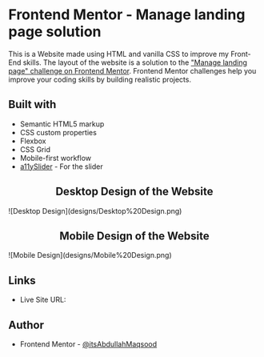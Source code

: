 # Frontend Mentor - Manage landing page solution

This is a Website made using HTML and vanilla CSS to improve my Front-End skills. The layout of the website is a solution to the ["Manage landing page" challenge on Frontend Mentor](https://www.frontendmentor.io/challenges/manage-landing-page-SLXqC6P5). Frontend Mentor challenges help you improve your coding skills by building realistic projects. 
## Built with

- Semantic HTML5 markup
- CSS custom properties
- Flexbox
- CSS Grid
- Mobile-first workflow
- [a11ySlider](https://a11yslider.js.org/) - For the slider

<h2 align="center"> Desktop Design of the Website </h2>
![Desktop Design](designs/Desktop%20Design.png)



<h2 align="center"> Mobile Design of the Website </h2>
![Mobile Design](designs/Mobile%20Design.png)

## Links

- Live Site URL: [](https://your-live-site-url.com)

## Author

- Frontend Mentor - [@itsAbdullahMaqsood](https://www.frontendmentor.io/profile/itsAbdullahMaqsood)



